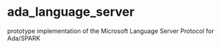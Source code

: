 # ada_language_server
prototype implementation of the Microsoft Language Server Protocol for Ada/SPARK

